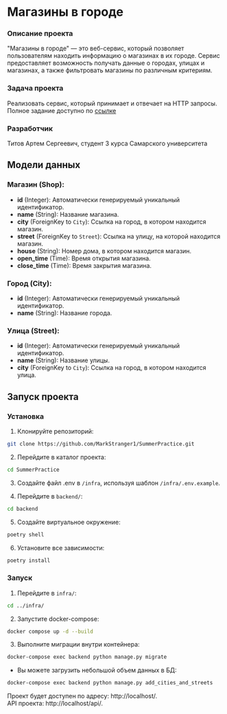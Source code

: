 # Магазины в городе

### Описание проекта
"Магазины в городе" — это веб-сервис, который позволяет пользователям находить информацию о магазинах в их городе. Сервис предоставляет возможность получать данные о городах, улицах и магазинах, а также фильтровать магазины по различным критериям.

### Задача проекта
Реализовать сервис, который принимает и отвечает на HTTP запросы. Полное задание доступно по [ссылке](https://drive.google.com/file/d/1nTTSmdbbJPnTCC3_Pi0oeIc5oFXFW0K2/view)


### Разработчик
Титов Артем Сергеевич, студент 3 курса Самарского университета


## Модели данных

### Магазин (Shop):

- **id** (Integer): Автоматически генерируемый уникальный идентификатор.
- **name** (String): Название магазина.
- **city** (ForeignKey to `City`): Ссылка на город, в котором находится магазин.
- **street** (ForeignKey to `Street`): Ссылка на улицу, на которой находится магазин.
- **house** (String): Номер дома, в котором находится магазин.
- **open_time** (Time): Время открытия магазина.
- **close_time** (Time): Время закрытия магазина.

### Город (City):

- **id** (Integer): Автоматически генерируемый уникальный идентификатор.
- **name** (String): Название города.

### Улица (Street):

- **id** (Integer): Автоматически генерируемый уникальный идентификатор.
- **name** (String): Название улицы.
- **city** (ForeignKey to `City`): Ссылка на город, в котором находится улица.



## Запуск проекта

### Установка

1. Клонируйте репозиторий:
```bash
git clone https://github.com/MarkStranger1/SummerPractice.git
```

2. Перейдите в каталог проекта:
```bash
cd SummerPractice
```

3. Создайте файл .env в `/infra`, используя шаблон `/infra/.env.example`.

4. Перейдите в `backend/`:
```bash
cd backend
```

5. Создайте виртуальное окружение:
```bash
poetry shell
```

6. Установите все зависимости:
```bash
poetry install
```

### Запуск

1. Перейдите в `infra/`:
```bash
cd ../infra/
```

2. Запустите docker-compose:
```bash
docker compose up -d --build
```

3. Выполните миграции внутри контейнера:
```bash
docker-compose exec backend python manage.py migrate
```

* Вы можете загрузить небольшой объем данных в БД:
```bash
docker-compose exec backend python manage.py add_cities_and_streets
```

Проект будет доступен по адресу: http://localhost/.  
API проекта: http://localhost/api/.

